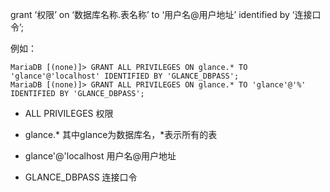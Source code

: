 
grant ‘权限’ on ‘数据库名称.表名称’ to ‘用户名@用户地址’ identified by ‘连接口令’;

例如：
```
MariaDB [(none)]> GRANT ALL PRIVILEGES ON glance.* TO 'glance'@'localhost' IDENTIFIED BY 'GLANCE_DBPASS';
MariaDB [(none)]> GRANT ALL PRIVILEGES ON glance.* TO 'glance'@'%'   IDENTIFIED BY 'GLANCE_DBPASS';
```

* ALL PRIVILEGES
权限

* glance.*
其中glance为数据库名，\*表示所有的表

* glance'@'localhost
 用户名@用户地址

 * GLANCE_DBPASS
 连接口令
